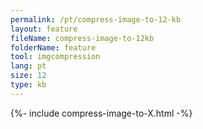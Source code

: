 ```yaml
---
permalink: /pt/compress-image-to-12-kb
layout: feature
fileName: compress-image-to-12kb
folderName: feature
tool: imgcompression
lang: pt
size: 12
type: kb
---
```


{%- include compress-image-to-X.html -%}
